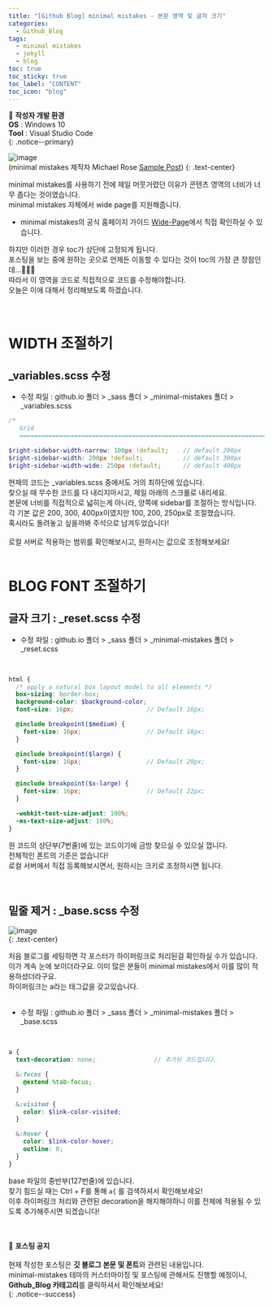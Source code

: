 ```yaml
---
title: "[Github Blog] minimal mistakes - 본문 영역 및 글자 크기"
categories:
  - Github_Blog
tags:
  - minimal mistakes
  - jekyll
  - blog
toc: true
toc_sticky: true
toc_label: "CONTENT"
toc_icon: "blog"
---
```


📌 **작성자 개발 환경** <br>
**OS** : Windows 10<br>
**Tool** : Visual Studio Code<br>
{: .notice--primary}

![image](https://user-images.githubusercontent.com/45550607/102040117-228c8c80-3e0f-11eb-8954-1df0b6d835fe.png)<br>
(minimal mistakes 제작자 Michael Rose [Sample Post](https://mmistakes.github.io/minimal-mistakes/markup-syntax-highlighting/))
{: .text-center}

minimal mistakes를 사용하기 전에 제일 머뭇거렸던 이유가 콘텐츠 영역의 너비가 너무 좁다는 것이였습니다.<br>
minimal mistakes 자체에서 wide page를 지원해줍니다.<br>
- minimal mistakes의 공식 홈페이지 가이드 [Wide-Page](https://mmistakes.github.io/minimal-mistakes/docs/layouts/#wide-page)에서 직접 확인하실 수 있습니다.<br>

하지만 이러한 경우 toc가 상단에 고정되게 됩니다.<br>
포스팅을 보는 중에 원하는 곳으로 언제든 이동할 수 있다는 것이 toc의 가장 큰 장점인데...🤦🏻‍♀️<br>
따라서 이 영역을 코드로 직접적으로 코드를 수정해야합니다.<br>
오늘은 이에 대해서 정리해보도록 하겠습니다. <br>
<br>
<br>

# WIDTH 조절하기

## _variables.scss 수정

- 수정 파일 : github.io 폴더 > _sass 폴더 > _minimal-mistakes 폴더 > _variables.scss

```scss
/*
   Grid
   ========================================================================== */

$right-sidebar-width-narrow: 100px !default;    // default 200px
$right-sidebar-width: 200px !default;           // default 300px
$right-sidebar-width-wide: 250px !default;      // default 400px
```
현재의 코드는 _variables.scss 중에서도 거의 최하단에 있습니다.<br>
찾으실 때 무수한 코드를 다 내리지마시고, 제일 아래의 스크롤로 내리세요.<br>
본문에 너비를 직접적으로 넓히는게 아니라, 양쪽에 sidebar를 조절하는 방식입니다.<br>
각 기본 값은 200, 300, 400px이였지만 100, 200, 250px로 조절했습니다.<br>
혹시라도 돌려놓고 싶을까봐 주석으로 남겨두었습니다!<br>
<br>
로컬 서버로 적용하는 범위를 확인해보시고, 원하시는 값으로 조정해보세요!
<br>
<br>

# BLOG FONT 조절하기

## 글자 크기 : _reset.scss 수정

- 수정 파일 : github.io 폴더 > _sass 폴더 > _minimal-mistakes 폴더 > _reset.scss
<br>

```scss
html {
  /* apply a natural box layout model to all elements */
  box-sizing: border-box;
  background-color: $background-color;
  font-size: 16px;                    // Default 16px;

  @include breakpoint($medium) {
    font-size: 16px;                  // Default 18px;
  }

  @include breakpoint($large) {
    font-size: 16px;                  // Default 20px;
  }

  @include breakpoint($x-large) {
    font-size: 16px;                  // Default 22px;
  }

  -webkit-text-size-adjust: 100%;
  -ms-text-size-adjust: 100%;
}
```
원 코드의 상단부(7번줄)에 있는 코드이기에 금방 찾으실 수 있으실 껍니다.<br>
전체적인 폰트의 기준은 없습니다!<br>
로컬 서버에서 직접 등록해보시면서, 원하시는 크키로 조정하시면 됩니다.<br>
<br>
<br>

## 밑줄 제거 : _base.scss 수정

![image](https://user-images.githubusercontent.com/45550607/102044651-a4ce7e00-3e1a-11eb-8f75-59ec2f1aa43b.png)<br>
{: .text-center}

처음 블로그를 세팅하면 각 포스터가 하이퍼링크로 처리된걸 확인하실 수가 있습니다.<br>
이가 계속 눈에 보이더라구요. 이미 많은 분들이 minimal mistakes에서 이를 많이 적용하셨더라구요.<br>
하이퍼링크는 a라는 태그값을 갖고있습니다.<br>
<br>

- 수정 파일 : github.io 폴더 > _sass 폴더 > _minimal-mistakes 폴더 > _base.scss
<br>

```scss
a {
  text-decoration: none;                // 추가된 코드입니다.

  &:focus {
    @extend %tab-focus;
  }

  &:visited {
    color: $link-color-visited;
  }

  &:hover {
    color: $link-color-hover;
    outline: 0;
  }
}
```
base 파일의 중반부(127번줄)에 있습니다.<br>
찾기 힘드실 때는 Ctrl + F를 통해 `a{` 를 검색하셔서 확인해보세요! <br>
이후 하이퍼링크 처리와 관련된 decoration을 해지해야하니 이를 전체에 적용될 수 있도록 추가해주시면 되겠습니다!<br>
<br>
<br>


🔔 **포스팅 공지** <br><br>
현재 작성한 포스팅은 **깃 블로그 본문 및 폰트**와 관련된 내용입니다.<br>
minimal-mistakes 테마의 커스터마이징 및 포스팅에 관해서도 진행할 예정이니, 
**Github_Blog 카테고리**를 클릭하셔서 확인해보세요!<br>
{: .notice--success}